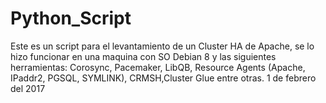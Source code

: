 # Python_Script
Este es un script para el levantamiento de un Cluster HA de Apache, se lo hizo funcionar en una maquina con SO Debian 8 y las siguientes herramientas:
Corosync, Pacemaker, LibQB, Resource Agents (Apache, IPaddr2, PGSQL, SYMLINK), CRMSH,Cluster Glue entre otras.
1 de febrero del 2017
